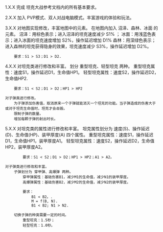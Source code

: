 1.X.X
    完成 坦克大战参考文档内的所有基本要求。

2.X.X
    加入 PVP模式、双人对战电脑模式。丰富游戏的体验和玩法。

3.X.X
    对地图实现修改，丰富地图中的元素。
    在地图内加入 沼泽、森林、冰面 的元素。
        沼泽：用棕色表示；进入沼泽的坦克速度减少 S1% ；
        冰面：用浅蓝色表示；进入冰面的坦克速度增加 S2%，操作延迟增加 D1%
        森林：用深绿色表示；进入森林的坦克获得隐身的效果，坦克速度减少 S3%，操作延迟增加 D2%。
        
        要求：S1 > S3；D1 > D2.
    
4.X.X
    对坦克类进行修改和丰富。
        划分 重型坦克、轻型坦克 两种。
            重型坦克属性：速度S1，操作延迟D1，生命值HP1。
            轻型坦克属性：速度S2，操作延迟D2，生命值HP2.

        要求：S1 < S2；D1 > D2；HP1 > HP2
    
    对子弹类进行修改。
        为子弹添加伤害值，取消原来一个子弹就能消灭一个坦克的功能。当子弹造成的伤害大于或对于坦克生命值时，坦克才会击毁。
        限制子弹的数量。
        增加每颗子弹的射出时长。

5.X.X
    对坦克类的属性进行修改和丰富。
        坦克属性划分为 速度(S)、操作延迟(D)、生命值(HP)、装甲厚度(A) 四个属性。
            重型坦克属性：速度S1，操作延迟D1，生命值HP1，装甲厚度A1。
            轻型坦克属性：速度S2，操作延迟D2，生命值HP2，装甲厚度A2。

            要求：S1 < S2；D1 > D2；HP1 > HP2；A1 > A2。
    
    对子弹类进行修改和丰富。
        子弹划分为 穿甲弹、高爆弹 两种。
            穿甲弹属性：基础伤害B1，减少M1的生命值，减少N1的装甲厚度。
            高爆弹属性：基础伤害B2，减少M2的生命值，减少N2的装甲厚度。

            要求：
                B1 < B2。.
                M = f(B, N).
                B1 < B2; N1 > N2.

        切换子弹的种类需要一定的时间。
            重型坦克：1.5秒；
            轻型坦克：1.0秒。

        
         